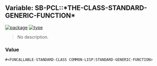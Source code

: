 ## Variable: SB-PCL::\*THE-CLASS-STANDARD-GENERIC-FUNCTION\*
[![package](https://img.shields.io/badge/Package-SB--PCL-5f9ea0.svg?style=social&colorA=999999)](../) [![type](https://img.shields.io/badge/Type-Variable-5f9ea0.svg?style=social&colorA=999999)](../#variable) 

> No description.

### Value
```
#<FUNCALLABLE-STANDARD-CLASS COMMON-LISP:STANDARD-GENERIC-FUNCTION>
```
